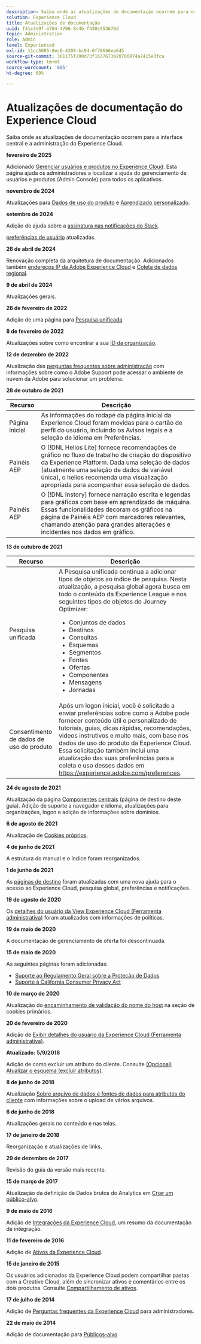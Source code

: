```yaml
---
description: Saiba onde as atualizações de documentação ocorrem para os componentes de interface comuns do Experience Cloud.
solution: Experience Cloud
title: Atualizações de documentação
uuid: f41c4e9f-e784-4706-8c4b-f430c953670d
topic: Administration
role: Admin
level: Experienced
exl-id: 11cc5005-8ec0-4308-bc94-0f78666ea645
source-git-commit: 361175f290d73f1637673420700874a2415e3fca
workflow-type: tm+mt
source-wordcount: '605'
ht-degree: 69%

---
```


# Atualizações de documentação do Experience Cloud

Saiba onde as atualizações de documentação ocorrem para a interface central e a administração do Experience Cloud.

**fevereiro de 2025**

Adicionado [Gerenciar usuários e produtos no Experience Cloud](../administration/admin-console.md). Esta página ajuda os administradores a localizar a ajuda do gerenciamento de usuários e produtos (Admin Console) para todos os aplicativos.

**novembro de 2024**

Atualizações para [Dados de uso do produto](../features/account-preferences.md) e [Aprendizado personalizado](../features/personalized-learning.md).

**setembro de 2024**

Adição de ajuda sobre a [assinatura nas notificações do Slack](../features/account-preferences.md#subscribe-to-slack-notifications).

[preferências de usuário](../features/account-preferences.md) atualizadas.

**26 de abril de 2024**

Renovação completa da arquitetura de documentação. Adicionados também [endereços IP da Adobe Experience Cloud](../data-collection/ip-addresses.md) e [Coleta de dados regional](../data-collection/rdc.md).

**9 de abril de 2024**

Atualizações gerais.

**28 de fevereiro de 2022**

Adição de uma página para [Pesquisa unificada](../features/search.md)

**8 de fevereiro de 2022**

Atualizações sobre como encontrar a sua [ID da organização](../administration/organizations.md).

**12 de dezembro de 2022**

Atualização das [perguntas frequentes sobre administração](faq.md) com informações sobre como o Adobe Support pode acessar o ambiente de nuvem da Adobe para solucionar um problema.

**28 de outubro de 2021**

| Recurso | Descrição |
| ------- | ------- |
| Página inicial | As informações do rodapé da página inicial da Experience Cloud foram movidas para o cartão de perfil do usuário, incluindo os Avisos legais e a seleção de idioma em Preferências. |
| Painéis AEP | O [!DNL Helios Lite] fornece recomendações de gráfico no fluxo de trabalho de criação do dispositivo da Experience Platform. Dada uma seleção de dados (atualmente uma seleção de dados de variável única), o helios recomenda uma visualização apropriada para acompanhar essa seleção de dados. |
| Painéis AEP | O [!DNL Instory] fornece narração escrita e legendas para gráficos com base em aprendizado de máquina. Essas funcionalidades decoram os gráficos na página de Painéis AEP com marcadores relevantes, chamando atenção para grandes alterações e incidentes nos dados em gráfico. |

**13 de outubro de 2021**

| Recurso | Descrição |
| ------- | ------- |
| Pesquisa unificada | A Pesquisa unificada continua a adicionar tipos de objetos ao índice de pesquisa. Nesta atualização, a pesquisa global agora busca em todo o conteúdo da Experience League e nos seguintes tipos de objetos do Journey Optimizer: <ul><li>Conjuntos de dados</li><li>Destinos</li><li>Consultas</li><li>Esquemas</li><li>Segmentos</li><li>Fontes</li><li>Ofertas</li><li>Componentes</li><li>Mensagens</li><li>Jornadas</li></ul> |
| Consentimento de dados de uso do produto | Após um logon inicial, você é solicitado a enviar preferências sobre como a Adobe pode fornecer conteúdo útil e personalizado de tutoriais, guias, dicas rápidas, recomendações, vídeos instrutivos e muito mais, com base nos dados de uso do produto da Experience Cloud. Essa solicitação também inclui uma atualização das suas preferências para a coleta e uso desses dados em <https://experience.adobe.com/preferences>. |

**24 de agosto de 2021**

Atualização da página [Componentes centrais](../experience-cloud.md) (página de destino deste guia). Adição de suporte a navegador e idioma, atualizações para organizações, logon e adição de informações sobre domínios.

**6 de agosto de 2021**

Atualização de [Cookies próprios](../data-collection/adobe-managed-cert.md).

**4 de junho de 2021**

A estrutura do manual e o índice foram reorganizados.

**1 de junho de 2021**

As [páginas de destino](../experience-cloud.md) foram atualizadas com uma nova ajuda para o acesso ao Experience Cloud, pesquisa global, preferências e notificações.

**19 de agosto de 2020**

Os [detalhes do usuário da View Experience Cloud (Ferramenta administrativa)](../administration/admin-tool-experience-cloud.md) foram atualizados com informações de políticas.

**19 de maio de 2020**

A documentação de gerenciamento de oferta foi descontinuada.

**15 de maio de 2020**

As seguintes páginas foram adicionadas:

* [Suporte ao Regulamento Geral sobre a Proteção de Dados](../services/customer-attributes/gdpr.md)
* [Suporte à California Consumer Privacy Act](../services/customer-attributes/ccpa.md)

**10 de março de 2020**

Atualização do [encaminhamento de validação do nome do host](../data-collection/adobe-managed-cert.md) na seção de cookies primários.

**20 de fevereiro de 2020**

Adição de [Exibir detalhes do usuário da Experience Cloud (Ferramenta administrativa)](../administration/admin-tool-experience-cloud.md).

**Atualizado: 5/9/2018**

Adição de como excluir um atributo do cliente. Consulte [(Opcional) Atualizar o esquema (excluir atributos)](../services/customer-attributes/t-crs-usecase.md).

**8 de junho de 2018**

Atualização [Sobre arquivo de dados e fontes de dados para atributos do cliente](../services/customer-attributes/crs-data-file.md) com informações sobre o upload de vários arquivos.

**6 de junho de 2018**

Atualizações gerais no conteúdo e nas telas.

**17 de janeiro de 2018**

Reorganização e atualizações de links.

**29 de dezembro de 2017**

Revisão do guia da versão mais recente.

**15 de março de 2017**

Atualização da definição de Dados brutos do Analytics em [Criar um público-alvo](../services/audiences/create.md).

**9 de maio de 2016**

Adição de [Integrações da Experience Cloud](../administration/integrations.md), um resumo da documentação de integração.

**11 de fevereiro de 2016**

Adição de [Ativos da Experience Cloud](../services/assets/experience-cloud-assets.md).

**15 de janeiro de 2015**

Os usuários adicionados da Experience Cloud podem compartilhar pastas com a Creative Cloud, além de sincronizar ativos e comentários entre os dois produtos. Consulte [Compartilhamento de ativos](../services/assets/creative-cloud.md).

**17 de julho de 2014**

Adição de [Perguntas frequentes da Experience Cloud](faq.md) para administradores.

**22 de maio de 2014**

Adição de documentação para [Públicos-alvo](../services/audiences/overview.md)
